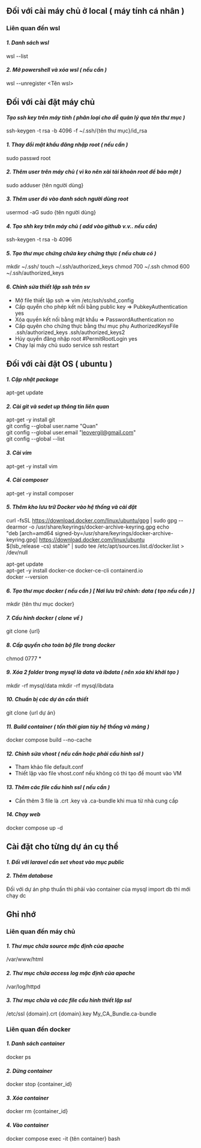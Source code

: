 ## Đối với cài máy chủ ở local ( máy tính cá nhân )
### Liên quan đến wsl
#### *1. Danh sách wsl*  
wsl --list

#### *2. Mở powershell và xóa wsl ( nếu cần )*  
wsl --unregister <Tên wsl>

## Đối với cài đặt máy chủ
#### *Tạo ssh key trên máy tính ( phân loại cho dễ quản lý qua tên thư mục )*
ssh-keygen -t rsa -b 4096 -f ~/.ssh/{tên thư mục}/id_rsa

#### *1. Thay đổi mật khẩu đăng nhập root ( nếu cần )*
sudo passwd root

#### *2. Thêm user trên máy chủ ( vì ko nên xài tải khoản root để bảo mật )*
sudo adduser {tên người dùng}

#### *3. Thêm user đó vào danh sách người dùng root*
usermod -aG sudo {tên người dùng}

#### *4. Tạo shh key trên máy chủ ( add vào github v.v.. nếu cần)*
ssh-keygen -t rsa -b 4096

#### *5. Tạo thư mục chứng chứa key chứng thực ( nếu chưa có )*
mkdir ~/.ssh/
touch ~/.ssh/authorized_keys
chmod 700 ~/.ssh
chmod 600 ~/.ssh/authorized_keys

#### *6. Chỉnh sửa thiết lập ssh trên sv*
- Mở file thiết lập ssh => vim /etc/ssh/sshd_config
- Cấp quyển cho phép kết nối bằng public key  => PubkeyAuthentication yes
- Xóa quyền kết nối bằng mật khẩu => PasswordAuthentication no
- Cấp quyên cho chứng thực bằng thư mục phụ AuthorizedKeysFile      .ssh/authorized_keys .ssh/authorized_keys2
- Hủy quyền đăng nhập root #PermitRootLogin yes
- Chạy lại máy chủ sudo service ssh restart

## Đối với cài đặt OS ( ubuntu )
#### *1. Cập nhật package*
apt-get update

#### *2. Cài git và sedet up thông tin liên quan*
apt-get -y install git  
git config --global user.name "Quan"  
git config --global user.email "leovergil@gmail.com"  
git config --global --list  

#### *3. Cài vim*
apt-get -y install vim

#### *4. Cài composer*
apt-get -y install composer

#### *5. Thêm kho lưu trữ Docker vào hệ thống và cài đặt*
curl -fsSL https://download.docker.com/linux/ubuntu/gpg | sudo gpg --dearmor -o /usr/share/keyrings/docker-archive-keyring.gpg
echo \
  "deb [arch=amd64 signed-by=/usr/share/keyrings/docker-archive-keyring.gpg] https://download.docker.com/linux/ubuntu \
  $(lsb_release -cs) stable" | sudo tee /etc/apt/sources.list.d/docker.list > /dev/null  

apt-get update  
apt-get -y install docker-ce docker-ce-cli containerd.io  
docker --version

#### *6. Tạo thư mục docker ( nếu cần ) [ Nơi lưu trữ chính: data ( tạo nếu cần ) ]*
mkdir {tên thư mục docker}

#### *7. Cấu hình docker ( clone về )*
git clone {url}

#### *8. Cấp quyền cho toàn bộ file trong docker*
chmod 0777 *

#### *9. Xóa 2 folder trong mysql là data và ibdata ( nên xóa khi khởi tạo )*
mkdir -rf mysql/data
mkdir -rf mysql/ibdata

#### *10. Chuẩn bị các dự án cần thiết*
git clone {url dự án}

#### *11. Build container ( tốn thời gian tùy hệ thống và mảng )*
docker compose build --no-cache

#### *12. Chỉnh sửa vhost ( nếu cần hoặc phải cấu hình ssl )*
- Tham khảo file default.conf
- Thiết lập vào file vhost.conf nếu không có thì tạo để mount vào VM

#### *13. Thêm các file cấu hình ssl ( nếu cần )*
- Cần thêm 3 file là .crt .key và .ca-bundle khi mua từ nhà cung cấp

#### *14. Chạy web*
docker compose up -d

## Cài đặt cho từng dự án cụ thể
#### *1. Đối với laravel cần set vhost vào mục public*

#### *2. Thêm database*
Đối với dự án php thuần thì phải vào container của mysql import db thì mới chạy dc


## Ghi nhớ
### Liên quan đến máy chủ
#### *1. Thư mục chứa source mặc định của apache*
/var/www/html
#### *2. Thư mục chứa access log mặc định của apache*
/var/log/httpd
#### *3. Thư mục chứa và các file cấu hình thiết lập ssl*
/etc/ssl
{domain}.crt
{domain}.key
My_CA_Bundle.ca-bundle

### Liên quan đến docker
#### *1. Danh sách container*
docker ps
#### *2. Dừng container*
docker stop {container_id}
#### *3. Xóa container*
docker rm {container_id}
#### *4. Vào container*
docker compose exec -it {tên container} bash
